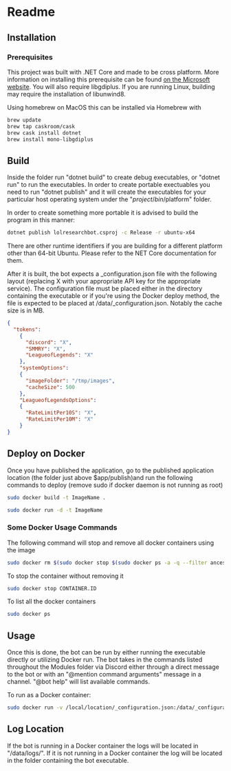 # Readme

## Installation

### Prerequisites

This project was built with .NET Core and made to be cross platform. More information on installing this prerequisite can be found [on the Microsoft website](https://www.microsoft.com/net/). You will also require libgdiplus. If you are running Linux, building may require the installation of libunwind8.

Using homebrew on MacOS this can be installed via Homebrew with

```bash
brew update
brew tap caskroom/cask
brew cask install dotnet
brew install mono-libgdiplus
```

## Build

Inside the folder run "dotnet build" to create debug executables, or "dotnet run" to run the executables. In order to create portable exectuables you need to run "dotnet publish" and it will create the executables for your particular host operating system under the "$project/bin/$platform" folder.

In order to create something more portable it is advised to build the program in this manner:

```bash
dotnet publish lolresearchbot.csproj -c Release -r ubuntu-x64
```

There are other runtime identifiers if you are building for a different platform other than 64-bit Ubuntu. Please refer to the NET Core documentation for them.


After it is built, the bot expects a _configuration.json file with the following layout (replacing X with your appropriate API key for the appropriate service). The configuration file must be placed either in the directory containing the executable or if you're using the Docker deploy method, the file is expected to be placed at /data/_configuration.json.
Notably the cache size is in MB.

```JSON
{
  "tokens": 
    {
      "discord": "X",
      "SMMRY": "X",
      "LeagueofLegends": "X"
    },
    "systemOptions": 
    {
      "imageFolder": "/tmp/images",
      "cacheSize": 500
    },
    "LeagueofLegendsOptions": 
    {
      "RateLimitPer10S": "X",
      "RateLimitPer10M": "X"
    }
}
  ```


## Deploy on Docker

Once you have published the application, go to the published application location (the folder just above $app/publish)and run the following commands to deploy (remove sudo if docker daemon is not running as root)

```bash
sudo docker build -t ImageName .
```

```bash
sudo docker run -d -t ImageName
```

### Some Docker Usage Commands

The following command will stop and remove all docker containers using the image

```bash
sudo docker rm $(sudo docker stop $(sudo docker ps -a -q --filter ancestor=leaguebot.dock --format="{{.ID}}"))
```

To stop the container without removing it

```bash
sudo docker stop CONTAINER.ID
```

To list all the docker containers

```bash
sudo docker ps
```

## Usage

Once this is done, the bot can be run by either running the executable directly or utilizing Docker run. The bot takes in the commands listed throughout the Modules folder via Discord either through a direct message to the bot or with an "@mention command arguments" message in a channel. "@bot help" will list available commands.

To run as a Docker container:

```bash
sudo docker run -v /local/location/_configuration.json:/data/_configuration.json -d -t ImageName
```

## Log Location

If the bot is running in a Docker container the logs will be located in "/data/logs/". If it is not running in a Docker container the log will be located in the folder containing the bot executable.